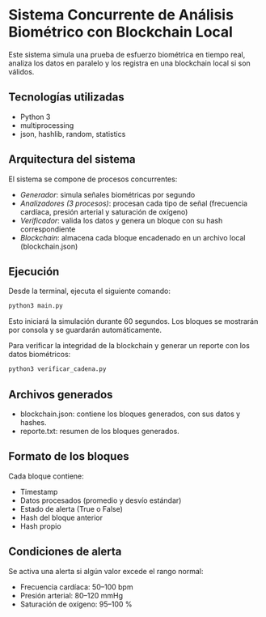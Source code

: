 # Sistema Concurrente de Análisis Biométrico con Blockchain Local

Este sistema simula una prueba de esfuerzo biométrica en tiempo real, analiza los datos en paralelo y los registra en una blockchain local si son válidos.

## Tecnologías utilizadas

- Python 3
- multiprocessing
- json, hashlib, random, statistics

## Arquitectura del sistema

El sistema se compone de procesos concurrentes:

- *Generador*: simula señales biométricas por segundo
- *Analizadores (3 procesos)*: procesan cada tipo de señal (frecuencia cardíaca, presión arterial y saturación de oxígeno)
- *Verificador*: valida los datos y genera un bloque con su hash correspondiente
- *Blockchain*: almacena cada bloque encadenado en un archivo local (blockchain.json)

## Ejecución

Desde la terminal, ejecuta el siguiente comando:

```bash
python3 main.py
```
Esto iniciará la simulación durante 60 segundos. Los bloques se mostrarán por consola y se guardarán automáticamente.

Para verificar la integridad de la blockchain y generar un reporte con los datos biométricos:

```bash
python3 verificar_cadena.py
```

## Archivos generados

- blockchain.json: contiene los bloques generados, con sus datos y hashes.
- reporte.txt: resumen de los bloques generados.

## Formato de los bloques

Cada bloque contiene:
- Timestamp
- Datos procesados (promedio y desvío estándar)
- Estado de alerta (True o False)
- Hash del bloque anterior
- Hash propio

## Condiciones de alerta

Se activa una alerta si algún valor excede el rango normal:
- Frecuencia cardíaca: 50–100 bpm
- Presión arterial: 80–120 mmHg
- Saturación de oxígeno: 95–100 %